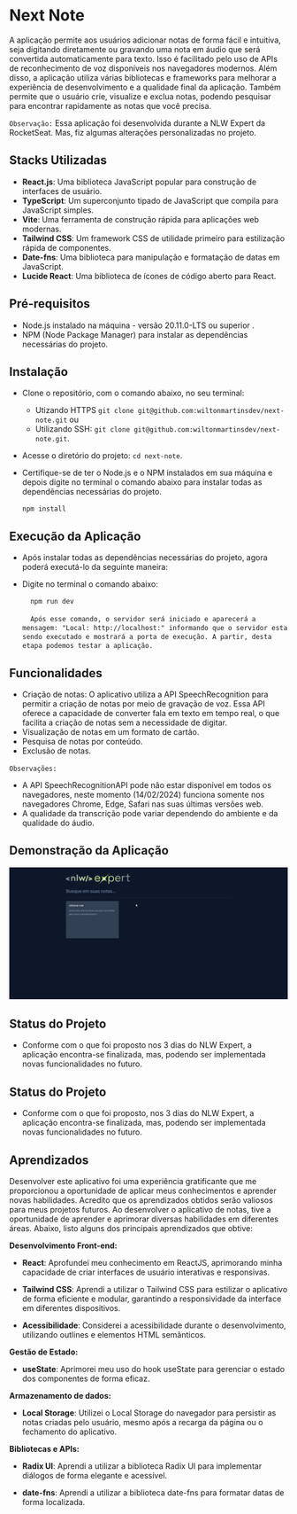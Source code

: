 # Next Note

A aplicação permite aos usuários adicionar notas de forma fácil e intuitiva, seja digitando diretamente ou gravando uma nota em áudio que será convertida automaticamente para texto. Isso é facilitado pelo uso de APIs de reconhecimento de voz disponíveis nos navegadores modernos. Além disso, a aplicação utiliza várias bibliotecas e frameworks para melhorar a experiência de desenvolvimento e a qualidade final da aplicação. Também permite que o usuário crie, visualize e exclua notas, podendo pesquisar para encontrar rapidamente as notas que você precisa.

`Observação:` Essa aplicação foi desenvolvida durante a NLW Expert da RocketSeat. Mas, fiz algumas alterações personalizadas no projeto.

## Stacks Utilizadas

-   **React.js**: Uma biblioteca JavaScript popular para construção de interfaces de usuário.
-   **TypeScript**: Um superconjunto tipado de JavaScript que compila para JavaScript simples.
-   **Vite**: Uma ferramenta de construção rápida para aplicações web modernas.
-   **Tailwind CSS**: Um framework CSS de utilidade primeiro para estilização rápida de componentes.
-   **Date-fns**: Uma biblioteca para manipulação e formatação de datas em JavaScript.
-   **Lucide React**: Uma biblioteca de ícones de código aberto para React.

## Pré-requisitos

-   Node.js instalado na máquina - versão 20.11.0-LTS ou superior .
-   NPM (Node Package Manager) para instalar as dependências necessárias do projeto.
## Instalação

- Clone o repositório, com o comando abaixo, no seu terminal:
   - Utizando HTTPS `git clone git@github.com:wiltonmartinsdev/next-note.git` ou
   - Utilizando SSH: `git clone git@github.com:wiltonmartinsdev/next-note.git`.
- Acesse o diretório do projeto: `cd next-note`.
- Certifique-se de ter o Node.js e o NPM instalados em sua máquina e depois digite no terminal o comando abaixo para instalar todas as dependências necessárias do projeto.

      npm install
## Execução da Aplicação

-   Após instalar todas as dependências necessárias do projeto, agora poderá executá-lo da seguinte maneira:
-   Digite no terminal o comando abaixo:

          npm run dev

          Após esse comando, o servidor será iniciado e aparecerá a mensagem: "Local: http://localhost:" informando que o servidor esta sendo executado e mostrará a porta de execução. A partir, desta etapa podemos testar a aplicação.
## Funcionalidades

-   Criação de notas: O aplicativo utiliza a API SpeechRecognition para permitir a criação de notas por meio de gravação de voz. Essa API oferece a capacidade de converter fala em texto em tempo real, o que facilita a criação de notas sem a necessidade de digitar.
-   Visualização de notas em um formato de cartão.
-   Pesquisa de notas por conteúdo.
-   Exclusão de notas.

`Observações:`

-   A API SpeechRecognitionAPI pode não estar disponível em todos os navegadores, neste momento (14/02/2024) funciona somente nos navegadores Chrome, Edge, Safari nas suas últimas versões web.
-   A qualidade da transcrição pode variar dependendo do ambiente e da qualidade do áudio.


## Demonstração da Aplicação

<img src="https://github.com/wiltonmartinsdev/next-note/blob/main/src/assets/project%20view.gif?raw=true" />


## Status do Projeto

-   Conforme com o que foi proposto nos 3 dias do NLW Expert, a aplicação encontra-se finalizada, mas, podendo ser implementada novas funcionalidades no futuro.

## Status do Projeto

-   Conforme com o que foi proposto, nos 3 dias do NLW Expert, a aplicação encontra-se finalizada, mas, podendo ser implementada novas funcionalidades no futuro.

## Aprendizados

Desenvolver este aplicativo foi uma experiência gratificante que me proporcionou a oportunidade de aplicar meus conhecimentos e aprender novas habilidades. Acredito que os aprendizados obtidos serão valiosos para meus projetos futuros. Ao desenvolver o aplicativo de notas, tive a oportunidade de aprender e aprimorar diversas habilidades em diferentes áreas. Abaixo, listo alguns dos principais aprendizados que obtive:

**Desenvolvimento Front-end:**

-   **React**: Aprofundei meu conhecimento em ReactJS, aprimorando minha capacidade de criar interfaces de usuário interativas e responsivas.

-   **Tailwind CSS**: Aprendi a utilizar o Tailwind CSS para estilizar o aplicativo de forma eficiente e modular, garantindo a responsividade da interface em diferentes dispositivos.

-   **Acessibilidade**: Considerei a acessibilidade durante o desenvolvimento, utilizando outlines e elementos HTML semânticos.

**Gestão de Estado:**

-   **useState**: Aprimorei meu uso do hook useState para gerenciar o estado dos componentes de forma eficaz.

**Armazenamento de dados:**

-   **Local Storage**: Utilizei o Local Storage do navegador para persistir as notas criadas pelo usuário, mesmo após a recarga da página ou o fechamento do aplicativo.

**Bibliotecas e APIs:**

-   **Radix UI**: Aprendi a utilizar a biblioteca Radix UI para implementar diálogos de forma elegante e acessível.

-   **date-fns**: Aprendi a utilizar a biblioteca date-fns para formatar datas de forma localizada.
